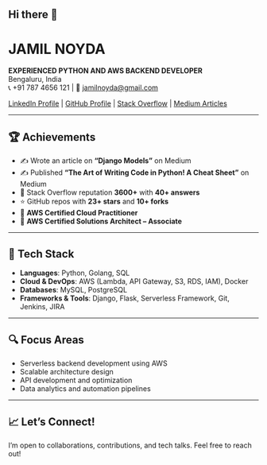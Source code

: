 ## Hi there 👋

# JAMIL NOYDA

**EXPERIENCED PYTHON AND AWS BACKEND DEVELOPER**  
Bengaluru, India  
📞 +91 787 4656 121 | 📧 jamilnoyda@gmail.com  

[LinkedIn Profile](https://www.linkedin.com/in/jamilnoyda/) | [GitHub Profile](https://github.com/jamilnoyda) | [Stack Overflow](https://stackoverflow.com/users/your-user-id) | [Medium Articles](https://medium.com/@your-medium-handle)

---

## 🏆 Achievements

- ✍️ Wrote an article on **“Django Models”** on Medium  
- ✍️ Published **“The Art of Writing Code in Python! A Cheat Sheet”** on Medium  
- 🧠 Stack Overflow reputation **3600+** with **40+ answers**  
- ⭐ GitHub repos with **23+ stars** and **10+ forks**  
- 📜 **AWS Certified Cloud Practitioner**  
- 📜 **AWS Certified Solutions Architect – Associate**

---

## 🔧 Tech Stack

- **Languages**: Python, Golang, SQL  
- **Cloud & DevOps**: AWS (Lambda, API Gateway, S3, RDS, IAM), Docker  
- **Databases**: MySQL, PostgreSQL  
- **Frameworks & Tools**: Django, Flask, Serverless Framework, Git, Jenkins, JIRA  

---

## 🔍 Focus Areas

- Serverless backend development using AWS  
- Scalable architecture design  
- API development and optimization  
- Data analytics and automation pipelines  

---

## 📈 Let’s Connect!

I’m open to collaborations, contributions, and tech talks. Feel free to reach out!
